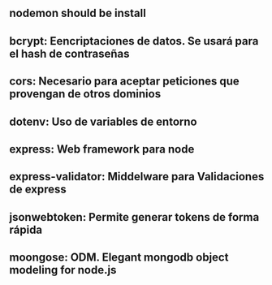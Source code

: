 ## nodemon should be install

## bcrypt: Eencriptaciones de datos. Se usará para el hash de contraseñas

## cors: Necesario para aceptar peticiones que provengan de otros dominios

## dotenv: Uso de variables de entorno

## express: Web framework para node

## express-validator: Middelware para Validaciones de express

## jsonwebtoken: Permite generar tokens de forma rápida

## moongose: ODM. Elegant mongodb object modeling for node.js
